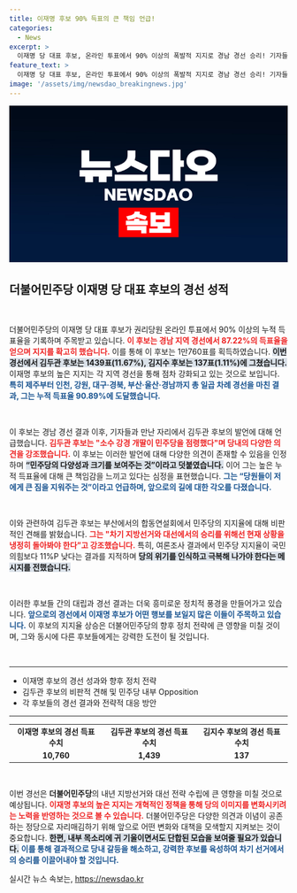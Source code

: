 ```yaml
---
title: 이재명 후보 90% 득표의 큰 책임 언급!
categories:
  - News
excerpt: >
  이재명 당 대표 후보, 온라인 투표에서 90% 이상의 폭발적 지지로 경남 경선 승리! 기자들과의 인터뷰에서 민주당의 다양성과 책임감을 강조하며 앞으로의 행보에 대해 언급했습니다. 클릭과 관심을 놓치지 마세요!
feature_text: >
  이재명 당 대표 후보, 온라인 투표에서 90% 이상의 폭발적 지지로 경남 경선 승리! 기자들과의 인터뷰에서 민주당의 다양성과 책임감을 강조하며 앞으로의 행보에 대해 언급했습니다. 클릭과 관심을 놓치지 마세요!
image: '/assets/img/newsdao_breakingnews.jpg'
---
```


<p><img src="/assets/img/newsdao_breakingnews.jpg" alt="firstkoreanews 속보" /></p>

<h2 data-ke-size="size26">더불어민주당 이재명 당 대표 후보의 경선 성적</h2>

<p data-ke-size="size16">&nbsp;</p>

<p>더불어민주당의 이재명 당 대표 후보가 권리당원 온라인 투표에서 90% 이상의 누적 득표율을 기록하며 주목받고 있습니다. <b><span style="color: #ee2323;">이 후보는 경남 지역 경선에서 87.22%의 득표율을 얻으며 지지를 확고히 했습니다.</span></b> 이를 통해 이 후보는 1만760표를 획득하였습니다. <b><span style="background-color: #21538527;">이번 경선에서 김두관 후보는 1439표(11.67%), 김지수 후보는 137표(1.11%)에 그쳤습니다.</span></b> 이재명 후보의 높은 지지는 각 지역 경선을 통해 점차 강화되고 있는 것으로 보입니다. <b><span style="color: #1a5490;">특히 제주부터 인천, 강원, 대구·경북, 부산·울산·경남까지 총 일곱 차례 경선을 마친 결과, 그는 누적 득표율 90.89%에 도달했습니다.</span></b></p>

<p data-ke-size="size16">&nbsp;</p>

<p>이 후보는 경남 경선 결과 이후, 기자들과 만난 자리에서 김두관 후보의 발언에 대해 언급했습니다. <b><span style="color: #ee2323;">김두관 후보는 "소수 강경 개딸이 민주당을 점령했다"며 당내의 다양한 의견을 강조했습니다.</span></b> 이 후보는 이러한 발언에 대해 다양한 의견이 존재할 수 있음을 인정하며 <b><span style="background-color: #21538527;">“민주당의 다양성과 크기를 보여주는 것”이라고 덧붙였습니다.</span></b> 이어 그는 높은 누적 득표율에 대해 큰 책임감을 느끼고 있다는 심정을 표현했습니다. <b><span style="color: #1a5490;">그는 “당원들이 저에게 큰 짐을 지워주는 것”이라고 언급하며, 앞으로의 길에 대한 각오를 다졌습니다.</span></b></p>

<p data-ke-size="size16">&nbsp;</p>

<p>이와 관련하여 김두관 후보는 부산에서의 합동연설회에서 민주당의 지지율에 대해 비판적인 견해를 밝혔습니다. <b><span style="color: #ee2323;">그는 "차기 지방선거와 대선에서의 승리를 위해선 현재 상황을 냉정히 돌아봐야 한다”고 강조했습니다.</span></b> 특히, 여론조사 결과에서 민주당 지지율이 국민의힘보다 11%P 낮다는 결과를 지적하며 <b><span style="background-color: #21538527;">당의 위기를 인식하고 극복해 나가야 한다는 메시지를 전했습니다.</span></b></p>

<p data-ke-size="size16">&nbsp;</p>

<p>이러한 후보들 간의 대립과 경선 결과는 더욱 흥미로운 정치적 풍경을 만들어가고 있습니다. <b><span style="color: #1a5490;">앞으로의 경선에서 이재명 후보가 어떤 행보를 보일지 많은 이들이 주목하고 있습니다.</span></b> 이 후보의 지지율 상승은 더불어민주당의 향후 정치 전략에 큰 영향을 미칠 것이며, 그와 동시에 다른 후보들에게는 강력한 도전이 될 것입니다. </p>

<p data-ke-size="size16">&nbsp;</p>

<hr />

<ul>
<li>이재명 후보의 경선 성과와 향후 정치 전략</li>
<li>김두관 후보의 비판적 견해 및 민주당 내부 Opposition</li>
<li>각 후보들의 경선 결과와 전략적 대응 방안</li>
</ul>

<hr />

<table style="width: 100%;">
<tr>
<td style="text-align: center; height: 17px;"><b>이재명 후보의 경선 득표 수치</b></td>
<td style="text-align: center; height: 17px;"><b>김두관 후보의 경선 득표 수치</b></td>
<td style="text-align: center; height: 17px;"><b>김지수 후보의 경선 득표 수치</b></td>
</tr>
<tr>
<td style="text-align: center; height: 17px;"><b>10,760</b></td>
<td style="text-align: center; height: 17px;"><b>1,439</b></td>
<td style="text-align: center; height: 17px;"><b>137</b></td>
</tr>
</table>

<p data-ke-size="size16">&nbsp;</p>

<p>이번 경선은 <b>더불어민주당</b>의 내년 지방선거와 대선 전략 수립에 큰 영향을 미칠 것으로 예상됩니다. <b><span style="color: #ee2323;">이재명 후보의 높은 지지는 개혁적인 정책을 통해 당의 이미지를 변화시키려는 노력을 반영하는 것으로 볼 수 있습니다.</span></b> 더불어민주당은 다양한 의견과 이념이 공존하는 정당으로 자리매김하기 위해 앞으로 어떤 변화와 대책을 모색할지 지켜보는 것이 중요합니다. <b><span style="background-color: #21538527;">한편, 내부 목소리에 귀 기울이면서도 단합된 모습을 보여줄 필요가 있습니다.</span></b> <b><span style="color: #1a5490;">이를 통해 결과적으로 당내 갈등을 해소하고, 강력한 후보를 육성하여 차기 선거에서의 승리를 이끌어내야 할 것입니다.</span></b></p>
실시간 뉴스 속보는, <a href="https://newsdao.kr" rel="dofollow">https://newsdao.kr</a>


